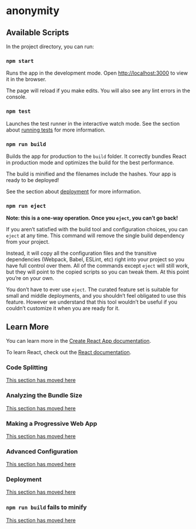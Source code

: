 # anonymity

## Available Scripts

In the project directory, you can run:

### `npm start`

Runs the app in the development mode.
Open [http://localhost:3000](http://localhost:3000) to view it in the browser.

The page will reload if you make edits.
You will also see any lint errors in the console.

### `npm test`

Launches the test runner in the interactive watch mode.
See the section about [running tests](https://facebook.github.io/create-react-app/docs/running-tests) for more information.

### `npm run build`

Builds the app for production to the `build` folder.
It correctly bundles React in production mode and optimizes the build for the best performance.

The build is minified and the filenames include the hashes.
Your app is ready to be deployed!

See the section about [deployment](https://facebook.github.io/create-react-app/docs/deployment) for more information.

### `npm run eject`

**Note: this is a one-way operation. Once you `eject`, you can’t go back!**

If you aren’t satisfied with the build tool and configuration choices, you can `eject` at any time. This command will remove the single build dependency from your project.

Instead, it will copy all the configuration files and the transitive dependencies (Webpack, Babel, ESLint, etc) right into your project so you have full control over them. All of the commands except `eject` will still work, but they will point to the copied scripts so you can tweak them. At this point you’re on your own.

You don’t have to ever use `eject`. The curated feature set is suitable for small and middle deployments, and you shouldn’t feel obligated to use this feature. However we understand that this tool wouldn’t be useful if you couldn’t customize it when you are ready for it.

## Learn More

You can learn more in the [Create React App documentation](https://facebook.github.io/create-react-app/docs/getting-started).

To learn React, check out the [React documentation](https://reactjs.org/).

### Code Splitting

[This section has moved here](https://facebook.github.io/create-react-app/docs/code-splitting)

### Analyzing the Bundle Size

[This section has moved here](https://facebook.github.io/create-react-app/docs/analyzing-the-bundle-size)

### Making a Progressive Web App

[This section has moved here](https://facebook.github.io/create-react-app/docs/making-a-progressive-web-app)

### Advanced Configuration

[This section has moved here](https://facebook.github.io/create-react-app/docs/advanced-configuration)

### Deployment

[This section has moved here](https://facebook.github.io/create-react-app/docs/deployment)

### `npm run build` fails to minify

[This section has moved here](https://facebook.github.io/create-react-app/docs/troubleshooting#npm-run-build-fails-to-minify)

